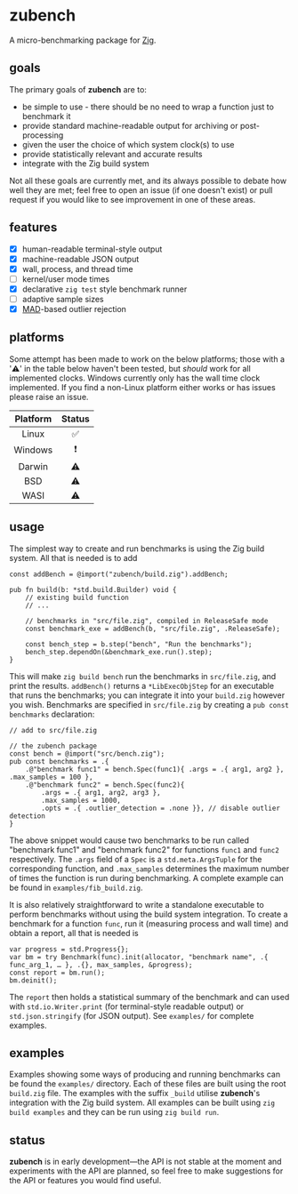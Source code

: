 # zubench

A micro-benchmarking package for [Zig](https://ziglang.org).

## goals

The primary goals of **zubench** are to:

  - be simple to use - there should be no need to wrap a function just to benchmark it
  - provide standard machine-readable output for archiving or post-processing
  - given the user the choice of which system clock(s) to use
  - provide statistically relevant and accurate results
  - integrate with the Zig build system

Not all these goals are currently met, and its always possible to debate how well they are met; feel free to open an issue (if one doesn't exist) or pull request if you would like to see improvement in one of these areas.

## features

  - [x] human-readable terminal-style output
  - [x] machine-readable JSON output
  - [x] wall, process, and thread time
  - [ ] kernel/user mode times
  - [x] declarative `zig test` style benchmark runner
  - [ ] adaptive sample sizes
  - [x] [MAD](https://en.wikipedia.org/wiki/Median_absolute_deviation)-based outlier rejection

## platforms

Some attempt has been made to work on the below platforms; those with a '️️️️️⚠️' in the table below haven't been tested, but _should_ work for all implemented clocks. Windows currently only has the wall time clock implemented. If you find a non-Linux platform either works or has issues please raise an issue.

| Platform | Status |
| :------: | :----: |
|   Linux  |   ✅   |
|  Windows |   ❗   |
|  Darwin  |   ⚠️    |
|    BSD   |   ⚠️    |
|   WASI   |   ⚠️    |

## usage

The simplest way to create and run benchmarks is using the Zig build system. All that is needed is to add
```zig
const addBench = @import("zubench/build.zig").addBench;

pub fn build(b: *std.build.Builder) void {
    // existing build function
    // ...

    // benchmarks in "src/file.zig", compiled in ReleaseSafe mode
    const benchmark_exe = addBench(b, "src/file.zig", .ReleaseSafe);

    const bench_step = b.step("bench", "Run the benchmarks");
    bench_step.dependOn(&benchmark_exe.run().step);
}
```
This will make `zig build bench` run the benchmarks in `src/file.zig`, and print the results. `addBench()` returns a `*LibExecObjStep` for an executable that runs the benchmarks; you can integrate it into your `build.zig` however you wish. Benchmarks are specified in `src/file.zig` by creating a `pub const benchmarks` declaration:
```zig
// add to src/file.zig

// the zubench package
const bench = @import("src/bench.zig");
pub const benchmarks = .{
    .@"benchmark func1" = bench.Spec(func1){ .args = .{ arg1, arg2 }, .max_samples = 100 },
    .@"benchmark func2" = bench.Spec(func2){
        .args = .{ arg1, arg2, arg3 },
        .max_samples = 1000,
        .opts = .{ .outlier_detection = .none }}, // disable outlier detection
}
```

The above snippet would cause two benchmarks to be run called "benchmark func1" and "benchmark func2" for functions `func1` and `func2` respectively. The `.args` field of a `Spec` is a `std.meta.ArgsTuple` for the corresponding function, and `.max_samples` determines the maximum number of times the function is run during benchmarking. A complete example can be found in `examples/fib_build.zig`.

It is also relatively straightforward to write a standalone executable to perform benchmarks without using the build system integration. To create a benchmark for a function `func`, run it (measuring process and wall time) and obtain a report, all that is needed is

```zig
var progress = std.Progress{};
var bm = try Benchmark(func).init(allocator, "benchmark name", .{ func_arg_1, … }, .{}, max_samples, &progress);
const report = bm.run();
bm.deinit();
```

The `report` then holds a statistical summary of the benchmark and can used with `std.io.Writer.print` (for terminal-style readable output) or `std.json.stringify` (for JSON output). See `examples/` for complete examples.

## examples

Examples showing some ways of producing and running benchmarks can be found the `examples/` directory. Each of these files are built using the root `build.zig` file. The examples with the suffix `_build` utilise **zubench**'s integration with the Zig build system. All examples can be built using `zig build examples` and they can be run using `zig build run`.

## status

**zubench** is in early development—the API is not stable at the moment and experiments with the API are planned, so feel free to make suggestions for the API or features you would find useful.
